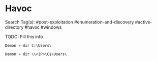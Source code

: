 # Havoc

Search Tag(s): #post-exploitation #enumeration-and-discovery #active-directory #havoc #windows

TODO: Fill this info

```
Demon » dir C:\Users\

Demon » dir \\<IP>\C$\Users\
```
